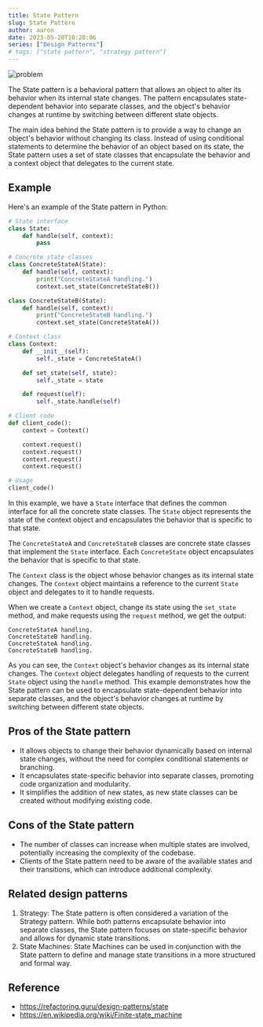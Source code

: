 ```yaml
---
title: State Pattern
slug: State Pattern
author: aaron
date: 2023-05-20T10:20:06
series: ["Design Patterns"]
# tags: ["state pattern", "strategy pattern"]
---
```



![problem](https://refactoring.guru/images/patterns/diagrams/state/problem1.png)

The State pattern is a behavioral pattern that allows an object to alter its behavior when its internal state changes. The pattern encapsulates state-dependent behavior into separate classes, and the object's behavior changes at runtime by switching between different state objects.

The main idea behind the State pattern is to provide a way to change an object's behavior without changing its class. Instead of using conditional statements to determine the behavior of an object based on its state, the State pattern uses a set of state classes that encapsulate the behavior and a context object that delegates to the current state.

## Example

Here's an example of the State pattern in Python:

```python
# State interface
class State:
    def handle(self, context):
        pass

# Concrete state classes
class ConcreteStateA(State):
    def handle(self, context):
        print("ConcreteStateA handling.")
        context.set_state(ConcreteStateB())

class ConcreteStateB(State):
    def handle(self, context):
        print("ConcreteStateB handling.")
        context.set_state(ConcreteStateA())

# Context class
class Context:
    def __init__(self):
        self._state = ConcreteStateA()

    def set_state(self, state):
        self._state = state

    def request(self):
        self._state.handle(self)

# Client code
def client_code():
    context = Context()

    context.request()
    context.request()
    context.request()
    context.request()

# Usage
client_code()
```

In this example, we have a `State` interface that defines the common interface for all the concrete state classes. The `State` object represents the state of the context object and encapsulates the behavior that is specific to that state.

The `ConcreteStateA` and `ConcreteStateB` classes are concrete state classes that implement the `State` interface. Each `ConcreteState` object encapsulates the behavior that is specific to that state.

The `Context` class is the object whose behavior changes as its internal state changes. The `Context` object maintains a reference to the current `State` object and delegates to it to handle requests.

When we create a `Context` object, change its state using the `set_state` method, and make requests using the `request` method, we get the output:

```
ConcreteStateA handling.
ConcreteStateB handling.
ConcreteStateA handling.
ConcreteStateB handling.
```

As you can see, the `Context` object's behavior changes as its internal state changes. The `Context` object delegates handling of requests to the current `State` object using the `handle` method. This example demonstrates how the State pattern can be used to encapsulate state-dependent behavior into separate classes, and the object's behavior changes at runtime by switching between different state objects.

## Pros of the State pattern

- It allows objects to change their behavior dynamically based on internal state changes, without the need for complex conditional statements or branching.
- It encapsulates state-specific behavior into separate classes, promoting code organization and modularity.
- It simplifies the addition of new states, as new state classes can be created without modifying existing code.

## Cons of the State pattern

- The number of classes can increase when multiple states are involved, potentially increasing the complexity of the codebase.
- Clients of the State pattern need to be aware of the available states and their transitions, which can introduce additional complexity.

## Related design patterns

1. Strategy: The State pattern is often considered a variation of the Strategy pattern. While both patterns encapsulate behavior into separate classes, the State pattern focuses on state-specific behavior and allows for dynamic state transitions.
2. State Machines: State Machines can be used in conjunction with the State pattern to define and manage state transitions in a more structured and formal way.

## Reference

- https://refactoring.guru/design-patterns/state
- https://en.wikipedia.org/wiki/Finite-state_machine

